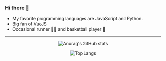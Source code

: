 ### Hi there 👋

- My favorite programming languages are JavaScript and Python.
- Big fan of [VueJS](https://vuejs.org/)
- Occasional runner 🏃‍♂️ and basketball player 🏀

---

<div align="center">

![Anurag's GitHub stats](https://github-readme-stats.vercel.app/api?username=valerijmedvid&show_icons=true&theme=vue)

</div>
<div align="center">

![Top Langs](https://github-readme-stats.vercel.app/api/top-langs/?username=valerijmedvid&layout=compact&theme=vue)

</div>
